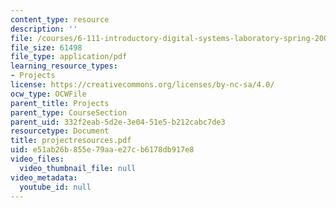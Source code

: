 ```yaml
---
content_type: resource
description: ''
file: /courses/6-111-introductory-digital-systems-laboratory-spring-2006/e51ab26b855e79aae27cb6178db917e8_projectresources.pdf
file_size: 61498
file_type: application/pdf
learning_resource_types:
- Projects
license: https://creativecommons.org/licenses/by-nc-sa/4.0/
ocw_type: OCWFile
parent_title: Projects
parent_type: CourseSection
parent_uid: 332f2eab-5d2e-3e04-51e5-b212cabc7de3
resourcetype: Document
title: projectresources.pdf
uid: e51ab26b-855e-79aa-e27c-b6178db917e8
video_files:
  video_thumbnail_file: null
video_metadata:
  youtube_id: null
---
```

